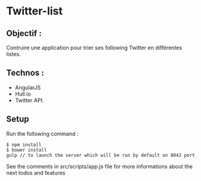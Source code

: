 # Twitter-list

## Objectif :

Contruire une application pour trier ses following Twitter en différentes listes.

## Technos :

- AngularJS
- Hull.io
- Twitter API.

## Setup

Run the following command :

```
$ npm install
$ bower install
gulp // to launch the server which will be run by default on 8042 port
```

See the comments in src/scripts/app.js file for more informations about the next todos and features
